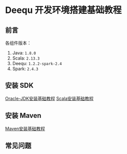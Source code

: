 # Deequ 开发环境搭建基础教程


## 前言

各组件版本：
1. Java: `1.8.0`
2. Scala: `2.13.3`
3. Deequ: `1.2.2-spark-2.4`
4. Spark: `2.4.3`

## 安装 SDK

[Oracle-JDK安装基础教程](work/programming/Java/Operation/Oracle-JDK安装基础教程.md)
[Scala安装基础教程](work/programming/Scala/Scala安装基础教程.md)

## 安装 Maven

[Maven安装基础教程](work/programming/Java/Tools/Apache-Maven/Maven安装基础教程.md)


## 常见问题


